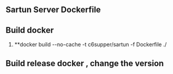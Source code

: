 ## Sartun Server Dockerfile

## Build docker 
1. **docker build --no-cache -t c6supper/sartun -f Dockerfile ./

## Build release docker , change the version
<!-- ../../build-env/build.sh c6supper Sartun release -->